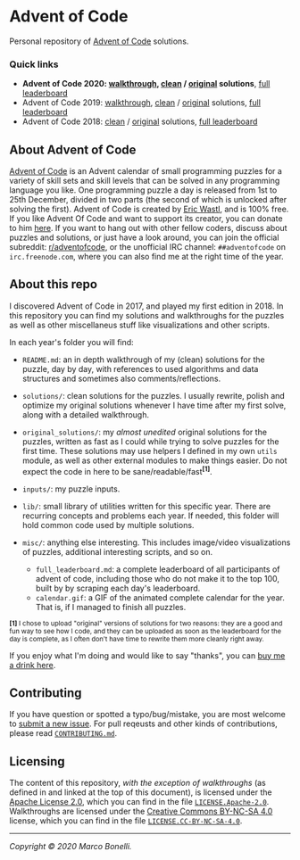 Advent of Code
==============

Personal repository of [Advent of Code](#about-advent-of-code) solutions.

### Quick links

- **Advent of Code 2020:  [walkthrough][2020-wal],
  [clean][2020-sol] / [original][2020-ori] solutions**,
  [full leaderboard][2020-lea]
- Advent of Code 2019: [walkthrough][2019-wal],
  [clean][2019-sol] / [original][2019-ori] solutions,
  [full leaderboard][2019-lea]
- Advent of Code 2018: [clean][2018-sol] / [original][2018-ori] solutions,
  [full leaderboard][2018-lea]


About Advent of Code
--------------------

[Advent of Code][aoc-about] is an Advent calendar of small programming puzzles
for a variety of skill sets and skill levels that can be solved in any
programming language you like. One programming puzzle a day is released from 1st
to 25th December, divided in two parts (the second of which is unlocked after
solving the first). Advent of Code is created by [Eric Wastl][aoc-eric], and is
100% free. If you like Advent Of Code and want to support its creator, you can
donate to him [here][aoc-support]. If you want to hang out with other fellow
coders, discuss about puzzles and solutions, or just have a look around, you can
join the official subreddit: [r/adventofcode][aoc-reddit], or the unofficial IRC
channel: `##adventofcode` on `irc.freenode.com`, where you can also find me at
the right time of the year.


About this repo
---------------

I discovered Advent of Code in 2017, and played my first edition in 2018. In
this repository you can find my solutions and walkthroughs for the puzzles as
well as other miscellaneus stuff like visualizations and other scripts.

In each year's folder you will find:

- `README.md`: an in depth walkthrough of my (clean) solutions for the puzzle,
  day by day, with references to used algorithms and data structures and
  sometimes also comments/reflections.
- `solutions/`: clean solutions for the puzzles. I usually rewrite, polish and
   optimize my original solutions whenever I have time after my first solve,
   along with a detailed walkthrough.
- `original_solutions/`: my *almost unedited* original solutions for the
  puzzles, written as fast as I could while trying to solve puzzles for the
  first time. These solutions may use helpers I defined in my own `utils`
  module, as well as other external modules to make things easier. Do not expect
  the code in here to be sane/readable/fast<sup>**[1]**</sup>.
- `inputs/`: my puzzle inputs.
- `lib/`: small library of utilities written for this specific year. There are
  recurring concepts and problems each year. If needed, this folder will hold
  common code used by multiple solutions.
- `misc/`: anything else interesting. This includes image/video visualizations
  of puzzles, additional interesting scripts, and so on.

   - `full_leaderboard.md`: a complete leaderboard of all participants of
     advent of code, including those who do not make it to the top 100, built by
     by scraping each day's leaderboard.
   - `calendar.gif`: a GIF of the animated complete calendar for the year.
     That is, if I managed to finish all puzzles.

<sup>**[1]** I chose to upload "original" versions of solutions for two reasons:
they are a good and fun way to see how I code, and they can be uploaded as soon
as the leaderboard for the day is complete, as I often don't have time to
rewrite them more cleanly right away.</sup>

If you enjoy what I'm doing and would like to say "thanks", you can
[buy me a drink here][paypal-donate-btn].


Contributing
------------

If you have question or spotted a typo/bug/mistake, you are most welcome to
[submit a new issue][new-issue]. For pull reqeusts and other kinds of
contributions, please read [`CONTRIBUTING.md`][contributing].


Licensing
---------

The content of this repository, *with the exception of walkthroughs* (as defined
in and linked at the top of this document), is licensed under the
[Apache License 2.0](https://www.apache.org/licenses/LICENSE-2.0), which you can
find in the file [`LICENSE.Apache-2.0`](/LICENSE.Apache-2.0). Walkthroughs are
licensed under the
[Creative Commons BY-NC-SA 4.0](https://creativecommons.org/licenses/by-nc-sa/4.0/)
license, which you can find in the file
[`LICENSE.CC-BY-NC-SA-4.0`](/LICENSE.CC-BY-NC-SA-4.0).

---

*Copyright &copy; 2020 Marco Bonelli.*


[2020-wal]: 2020/README.md
[2020-sol]: 2020/solutions
[2020-ori]: 2020/original_solutions
[2020-lea]: 2020/misc/full_leaderboard.md
[2020-cal]: 2020/misc/calendar.gif

[2019-wal]: 2019/README.md
[2019-sol]: 2019/solutions
[2019-ori]: 2019/original_solutions
[2019-lea]: 2019/misc/full_leaderboard.md
[2019-cal]: 2019/misc/calendar.gif

[2018-wal]: 2018/README.md
[2018-sol]: 2018/solutions
[2018-ori]: 2018/original_solutions
[2018-lea]: 2018/misc/full_leaderboard.md
[2018-cal]: 2018/misc/calendar.gif

[contributing]: /CONTRIBUTING.md
[new-issue]:    https://github.com/mebeim/aoc/issues/new

[aoc-about]:   https://adventofcode.com/2019/about
[aoc-eric]:    https://twitter.com/ericwastl
[aoc-support]: https://adventofcode.com/2019/support
[aoc-reddit]:  https://www.reddit.com/r/adventofcode/

[paypal-donate-btn]: https://www.paypal.com/donate/?hosted_button_id=FFGV44B3SLHBL&locale.x=en_IT
